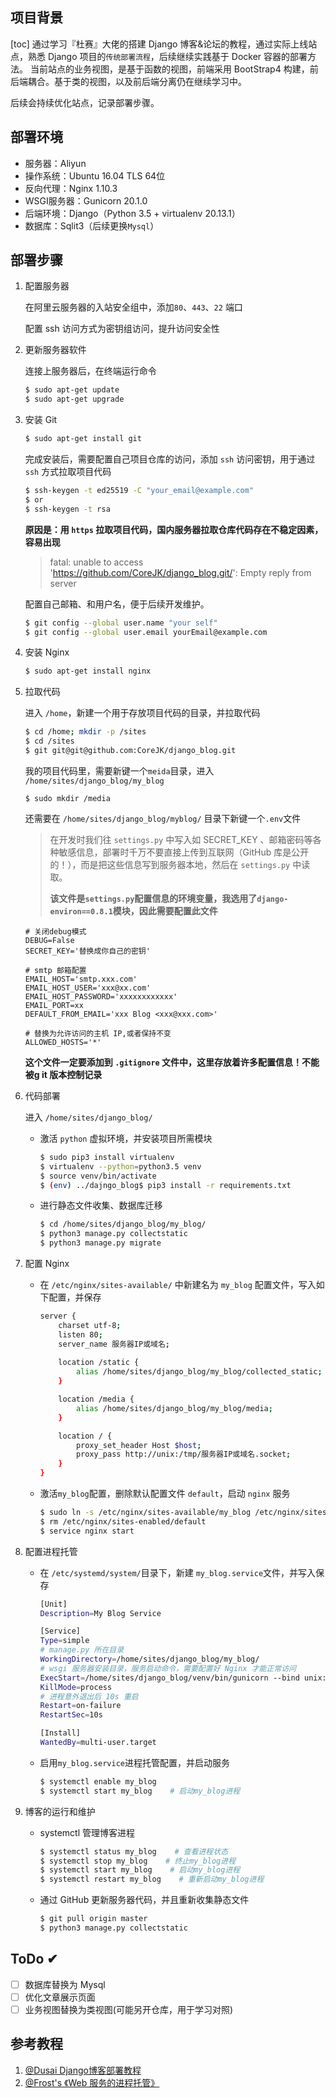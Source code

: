 ## 项目背景
[toc]
通过学习『杜赛』大佬的搭建 Django 博客&论坛的教程，通过实际上线站点，熟悉 Django 项目的`传统部署流程`，后续继续实践基于 Docker 容器的部署方法。
当前站点的业务视图，是基于函数的视图，前端采用 BootStrap4 构建，前后端耦合。基于类的视图，以及前后端分离仍在继续学习中。

后续会持续优化站点，记录部署步骤。

## 部署环境

- 服务器：Aliyun
- 操作系统：Ubuntu 16.04 TLS 64位
- 反向代理：Nginx 1.10.3
- WSGI服务器：Gunicorn 20.1.0
- 后端环境：Django（Python 3.5 + virtualenv 20.13.1）
- 数据库：Sqlit3（后续更换`Mysql`）

## 部署步骤

1. 配置服务器

   在阿里云服务器的入站安全组中，添加`80`、`443`、`22` 端口

   配置 ssh 访问方式为密钥组访问，提升访问安全性

2. 更新服务器软件

   连接上服务器后，在终端运行命令

   ```bash
   $ sudo apt-get update
   $ sudo apt-get upgrade
   ```

3. 安装 Git

   ```bash
   $ sudo apt-get install git
   ```

   完成安装后，需要配置自己项目仓库的访问，添加 `ssh` 访问密钥，用于通过 `ssh` 方式拉取项目代码

   ```bash
   $ ssh-keygen -t ed25519 -C "your_email@example.com"
   $ or
   $ ssh-keygen -t rsa
   ```
   **原因是：用 `https` 拉取项目代码，国内服务器拉取仓库代码存在不稳定因素，容易出现**
   
   > fatal: unable to access 'https://github.com/CoreJK/django_blog.git/': Empty reply from server

   配置自己邮箱、和用户名，便于后续开发维护。

   ```bash
   $ git config --global user.name "your self"
   $ git config --global user.email yourEmail@example.com
   ```
   
4. 安装 Nginx

   ```bash
   $ sudo apt-get install nginx
   ```

5. 拉取代码

   进入 `/home`，新建一个用于存放项目代码的目录，并拉取代码

   ```bash
   $ cd /home; mkdir -p /sites
   $ cd /sites
   $ git git@git@github.com:CoreJK/django_blog.git
   ```

   我的项目代码里，需要新键一个`meida`目录，进入 `/home/sites/django_blog/my_blog`

   ```
   $ sudo mkdir /media
   ```

   还需要在 `/home/sites/django_blog/myblog/` 目录下新键一个`.env`文件

   > 在开发时我们往 `settings.py` 中写入如 SECRET_KEY 、邮箱密码等各种敏感信息，部署时千万不要直接上传到互联网（GitHub 库是公开的！），而是把这些信息写到服务器本地，然后在 `settings.py` 中读取。
   >
   > **该文件是`settings.py`配置信息的环境变量，我选用了`django-environ==0.8.1`模块，因此需要配置此文件**

   ```
   # 关闭debug模式
   DEBUG=False
   SECRET_KEY='替换成你自己的密钥'
   
   # smtp 邮箱配置
   EMAIL_HOST='smtp.xxx.com'
   EMAIL_HOST_USER='xxx@xx.com'
   EMAIL_HOST_PASSWORD='xxxxxxxxxxxx'
   EMAIL_PORT=xx
   DEFAULT_FROM_EMAIL='xxx Blog <xxx@xxx.com>'
   
   # 替换为允许访问的主机 IP,或者保持不变
   ALLOWED_HOSTS='*'
   ```

   **这个文件一定要添加到 `.gitignore` 文件中，这里存放着许多配置信息！不能被g it 版本控制记录**

6. 代码部署

   进入 `/home/sites/django_blog/`

   - 激活 `python` 虚拟环境，并安装项目所需模块

     ```bash
     $ sudo pip3 install virtualenv
     $ virtualenv --python=python3.5 venv
     $ source venv/bin/activate
     $ (env) ../dajngo_blog$ pip3 install -r requirements.txt
     ```

   - 进行静态文件收集、数据库迁移

     ```bash
     $ cd /home/sites/django_blog/my_blog/
     $ python3 manage.py collectstatic
     $ python3 manage.py migrate
     ```

7. 配置 Nginx

   - 在 `/etc/nginx/sites-available/` 中新建名为 `my_blog` 配置文件，写入如下配置，并保存

     ```bash
     server {
         charset utf-8;
         listen 80;
         server_name 服务器IP或域名;
         
         location /static {
             alias /home/sites/django_blog/my_blog/collected_static;
         }
     
         location /media {
             alias /home/sites/django_blog/my_blog/media;
         }
     
         location / {
             proxy_set_header Host $host;
             proxy_pass http://unix:/tmp/服务器IP或域名.socket;
         }
     }
     
   - 激活`my_blog`配置，删除默认配置文件 `default`，启动 `nginx` 服务

     ```bash
     $ sudo ln -s /etc/nginx/sites-available/my_blog /etc/nginx/sites-enabled
     $ rm /etc/nginx/sites-enabled/default
     $ service nginx start
     ```

8. 配置进程托管

   - 在 `/etc/systemd/system/`目录下，新建 `my_blog.service`文件，并写入保存

     ```bash
     [Unit]
     Description=My Blog Service
     
     [Service]
     Type=simple
     # manage.py 所在目录
     WorkingDirectory=/home/sites/django_blog/my_blog/
     # wsgi 服务器安装目录，服务启动命令，需要配置好 Nginx 才能正常访问
     ExecStart=/home/sites/django_blog/venv/bin/gunicorn --bind unix:/tmp/服务器IP或域名.socket my_blog.wsgi:application
     KillMode=process
     # 进程意外退出后 10s 重启
     Restart=on-failure
     RestartSec=10s
     
     [Install]
     WantedBy=multi-user.target
     ```
     
   - 启用`my_blog.service`进程托管配置，并启动服务
   
     ```bash
     $ systemctl enable my_blog
     $ systemctl start my_blog    # 启动my_blog进程
     ```
   
9. 博客的运行和维护

   - systemctl 管理博客进程

     ```bash
     $ systemctl status my_blog    # 查看进程状态
     $ systemctl stop my_blog    # 终止my_blog进程
     $ systemctl start my_blog    # 启动my_blog进程
     $ systemctl restart my_blog    # 重新启动my_blog进程
     ```

   - 通过 GitHub 更新服务器代码，并且重新收集静态文件

     ```bash
     $ git pull origin master
     $ python3 manage.py collectstatic
     ```
## ToDo ✔
- [ ] 数据库替换为 Mysql
- [ ] 优化文章展示页面
- [ ] 业务视图替换为类视图(可能另开仓库，用于学习对照)

## 参考教程
1. [@Dusai Django博客部署教程](https://github.com/stacklens/django_blog_tutorial)
1. [@Frost's 《Web 服务的进程托管》](https://frostming.com/2020/05-24/process-management/)
